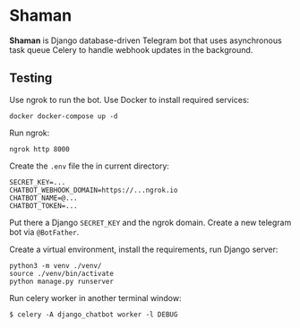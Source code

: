 Shaman
==============

**Shaman** is Django database-driven Telegram bot that uses asynchronous task queue Celery to handle webhook updates in the background.


Testing
---------------------
Use ngrok to run the bot.
Use Docker to install required services:

    docker docker-compose up -d

Run ngrok:


    ngrok http 8000

Create the ``.env`` file the in current directory:

    SECRET_KEY=...
    CHATBOT_WEBHOOK_DOMAIN=https://...ngrok.io
    CHATBOT_NAME=@...
    CHATBOT_TOKEN=...

Put there a Django ``SECRET_KEY`` and the ngrok domain. Create a new telegram bot via ``@BotFather``.

Create a virtual environment, install the requirements, run Django server:

    python3 -m venv ./venv/
    source ./venv/bin/activate
    python manage.py runserver

Run celery worker in another terminal window:


    $ celery -A django_chatbot worker -l DEBUG
